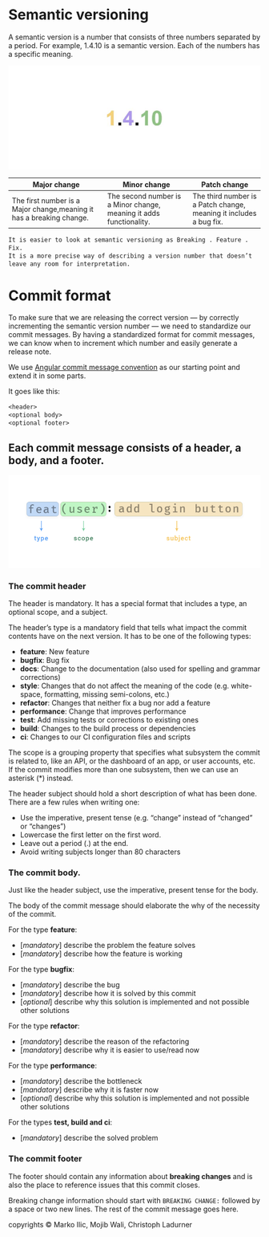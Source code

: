 # Semantic versioning
A semantic version is a number that consists of three numbers separated by a
period. For example, 1.4.10 is a semantic version. Each of the numbers has a
specific meaning.

![](images/version.JPG?raw=true)


| Major change | Minor change | Patch change |
| -----------  | ----------- | ----------- |
| The first number is a Major change,meaning it has a breaking change. | The second number is a Minor change, meaning it adds functionality.  |The third number is a Patch change, meaning it includes a bug fix. |

```
It is easier to look at semantic versioning as Breaking . Feature . Fix.
It is a more precise way of describing a version number that doesn’t leave any room for interpretation.
```

# Commit format

To make sure that we are releasing the correct version — by correctly
incrementing the semantic version number — we need to standardize our commit
messages. By having a standardized format for commit messages, we can know when
to increment which number and easily generate a release note.

We use [Angular commit message
convention](https://github.com/angular/angular/blob/master/CONTRIBUTING.md#commit)
as our starting point and extend it in some parts.

It goes like this:
```
<header>
<optional body>
<optional footer>
```

## Each commit message consists of a header, a body, and a footer.

![](images/commit_header.png?raw=true)

### The commit header
The header is mandatory. It has a special format that includes a type, an
optional scope, and a subject.

The header’s type is a mandatory field that tells what impact the commit
contents have on the next version. It has to be one of the following types:

* **feature**: New feature
* **bugfix**: Bug fix
* **docs**: Change to the documentation (also used for spelling and grammar
  corrections)
* **style**: Changes that do not affect the meaning of the code (e.g.
  white-space, formatting, missing semi-colons, etc.)
* **refactor**: Changes that neither fix a bug nor add a feature
* **performance**: Change that improves performance
* **test**: Add missing tests or corrections to existing ones
* **build**: Changes to the build process or dependencies
* **ci**: Changes to our CI configuration files and scripts

The scope is a grouping property that specifies what subsystem the commit is
related to, like an API, or the dashboard of an app, or user accounts, etc. If
the commit modifies more than one subsystem, then we can use an asterisk (*)
instead.

The header subject should hold a short description of what has been done. There
are a few rules when writing one:

* Use the imperative, present tense (e.g. “change” instead of “changed” or
  “changes”)
* Lowercase the first letter on the first word.
* Leave out a period (.) at the end.
* Avoid writing subjects longer than 80 characters

### The commit body.


Just like the header subject, use the imperative, present tense for the body.

The body of the commit message should elaborate the why of the necessity of the
commit.

For the type **feature**:

* [*mandatory*] describe the problem the feature solves
* [*mandatory*] describe how the feature is working

For the type **bugfix**:

* [*mandatory*] describe the bug
* [*mandatory*] describe how it is solved by this commit
* [*optional*] describe why this solution is implemented and not possible other
  solutions

For the type **refactor**:

* [*mandatory*] describe the reason of the refactoring
* [*mandatory*] describe why it is easier to use/read now

For the type **performance**:

* [*mandatory*] describe the bottleneck
* [*mandatory*] describe why it is faster now
* [*optional*] describe why this solution is implemented and not possible other
  solutions

For the types **test, build and ci**:

* [*mandatory*] describe the solved problem

### The commit footer

The footer should contain any information about **breaking changes** and is also
the place to reference issues that this commit closes.

Breaking change information should start with ```BREAKING CHANGE:``` followed by
a space or two new lines. The rest of the commit message goes here.


copyrights &copy; Marko Ilic, Mojib Wali, Christoph Ladurner
